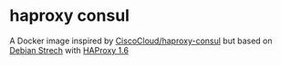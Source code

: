 # haproxy consul

A Docker image inspired by [CiscoCloud/haproxy-consul](https://github.com/CiscoCloud/haproxy-consul/) but based on [Debian Strech](https://wiki.debian.org/DebianStretch) with [HAProxy 1.6](http://www.haproxy.org/)

